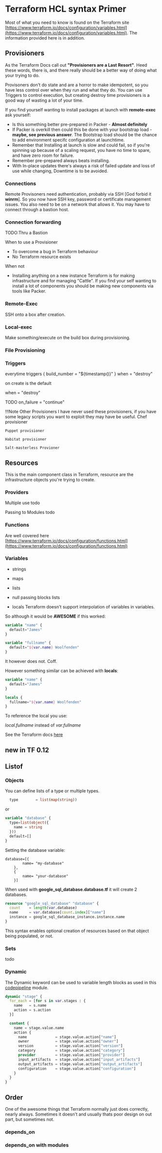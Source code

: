 # Terraform HCL syntax Primer

Most of what you need to know is found on the Terraform site [https://www.terraform.io/docs/configuration/variables.html](https://www.terraform.io/docs/configuration/variables.html). The information provided here is in addition.

## Provisioners

As the Terraform Docs call out **"Provisioners are a Last Resort"**.
Heed these words, there is, and there really should be a better way of doing what your trying to do.

Provisoners don't do state and are a horror to make idempotent, so you have less control over when they run and what they do.
You can use Triggers to control execution, but creating destroy time provisioners is a good way of wasting a lot of your time.

If you find yourself wanting to install packages at launch with **remote-exec** ask yourself:

- Is this something better pre-prepared in Packer - **Almost definitely**
- If Packer is overkill then could this be done with your bootstrap load -**maybe, see previous answer**.
  The Bootstrap load should be the chance to add environment specifc configuration at launchtime.
- Remember that Installing at launch is slow and could fail, so if you're spinning up because of a scaling request, you have no time to spare, and have zero room for failure.
- Remember pre-prepared always beats installing.
- With In-place updates there's always a risk of failed update and loss of use while changing, Downtime is to be avoided.

### Connections

Remote Provisoners need authentication, probably via SSH [God forbid it **winrm**]. So you now have SSH key, password or certificate  management issues. You also need to be on a network that allows it. You may have to connect through a bastion host.

### Connection forwarding

TODO:Thru a Bastion

When to use a Provisioner

- To overcome a bug in Terraform behaviour
- No Terraform resource exists

When not

- Installing anything on a new instance
  Terraform is for making infrastructure and for managing "Cattle". If you find your self wanting to install a lot of components you should be making new components via tools like Packer.

### Remote-Exec

SSH onto a box after creation.

### Local-exec

Make something/execute on the build box during provisioning.

### File Provisioning

### Triggers

everytime
triggers {
build_number = "\${timestamp()}"
}
when = "destroy"

on create is the default

when = "destroy"

TODO
on_failure = "continue"

!!!Note Other Provisioners
    I have never used these provisioners, if you have some legacy scripts you want to exploit they may have be useful.
    Chef provisioner

    Puppet provisioner

    Habitat provisioner

    Salt-masterless Provioner

## Resources

This is the main component class in Terraform, resource are the infrastructure objects you're trying to create.

### Providers

Multiple use
todo

Passing to Modules
todo

### Functions

Are well covered here [https://www.terraform.io/docs/configuration/functions.html](https://www.terraform.io/docs/configuration/functions.html)

### Variables

- strings
- maps
- lists

- null
passing
blocks
lists

- locals
Terraform doesn't support interpolation of variables in variables.

So although it would be **AWESOME** if this worked:

```terraform
variable "name" {
  default="James"
}

variable "fullname" {
  default="${var.name} Woolfenden"
}
```

It however does not. Coff.

However something similar can be achieved with **locals**:

```terraform
variable "name" {
  default="James"
}

locals {
  fullname="${var.name} Woolfenden"
}
```

To reference the local you use:

*local.fullname* instead of *var.fullname*

See the Terraform docs [here](https://www.terraform.io/docs/configuration/locals.html)

## new in TF 0.12

## Listof

### Objects

You can define lists of a type or multiple types.
```terraform
  type        = list(map(string))
```
or 

```terraform
variable "database" {
  type=list(object({
    name = string
  }))
  default=[]
}
```

Setting the database variable:

```HCL
database=[{
        name= "my-database"
    },
    {
        name= "your-database"
    }]
```

When used with **google_sql_database.database.tf** it will create 2 databases.

```terraform
resource "google_sql_database" "database" {
  count    = length(var.database)
  name     = var.database[count.index]["name"]
  instance = google_sql_database_instance.instance.name
}
```

This syntax enables optional creation of resources based on that object being populated, or not.

### Sets

todo

### Dynamic

The Dynamic keyword can be used to variable length blocks as used in this [codepipeline](https://github.com/JamesWoolfenden/terraform-aws-codepipeline/blob/master/aws_pipeline.pipe.tf) module.

```terraform
dynamic "stage" {
  for_each = [for s in var.stages : {
    name   = s.name
    action = s.action
  }]

  content {
    name = stage.value.name
    action {
      name             = stage.value.action["name"]
      owner            = stage.value.action["owner"]
      version          = stage.value.action["version"]
      category         = stage.value.action["category"]
      provider         = stage.value.action["provider"]
      input_artifacts  = stage.value.action["input_artifacts"]
      output_artifacts = stage.value.action["output_artifacts"]
      configuration    = stage.value.action["configuration"]
    }
  }
}
```

## Order

One of the awesome things that Terraform normally just does correctly, nearly always. Sometimes it doesn't and usually thats poor design on out part, but sometimes not.

### depends_on

### depends_on with modules
